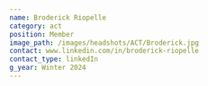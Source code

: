 ```yaml
---
name: Broderick Riopelle
category: act
position: Member
image_path: /images/headshots/ACT/Broderick.jpg
contact: www.linkedin.com/in/broderick-riopelle
contact_type: linkedIn
g_year: Winter 2024
---
```

